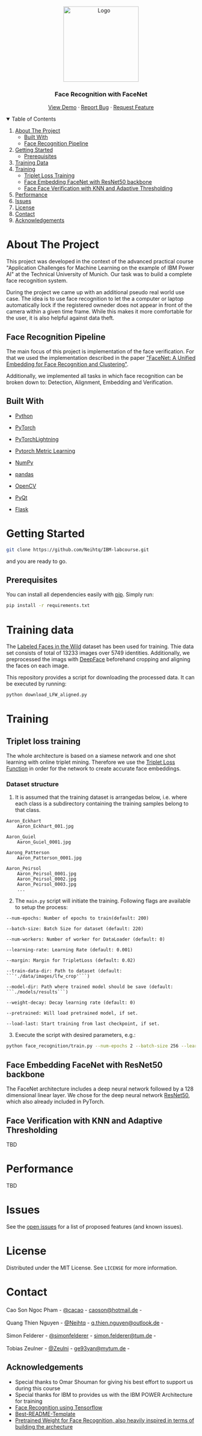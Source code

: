 <br />
<p align="center">
  <a href="https://github.com/othneildrew/Best-README-Template">
    <img src="images/logo.png" alt="Logo" width="200" height="200">
  </a>

  <h3 align="center">Face Recognition with FaceNet</h3>

  <p align="center">
    <a href="https://github.com/Neihtq/IBM-labcourse">View Demo</a>
    ·
    <a href="https://github.com/Neihtq/IBM-labcourse/issues">Report Bug</a>
    ·
    <a href="https://github.com/Neihtq/IBM-labcourse/issues">Request Feature</a>
  </p>
</p>



<details open="open">
  <summary>Table of Contents</summary>
  <ol>
    <li>
      <a href="#about-the-project">About The Project</a>
      <ul>
        <li><a href="#built-with">Built With</a></li>
      </ul>
      <ul>
        <li><a href="#face-recognition-pipeline">Face Recognition Pipeline</a></li>
      </ul>
    </li>
    <li>
      <a href="#getting-started">Getting Started</a>
      <ul>
        <li><a href="#prerequisites">Prerequisites</a></li>
      </ul>
    </li>
    <li><a href="#training-data">Training Data</a></li>
    <li>
    <a href="#training">Training</a>
        <ul>
            <li><a href="#triplet-loss-training">Triplet Loss Training</a></li>
        </ul>
        <ul>
            <li><a href="#face-embedding-facenet-with-resnet50-backbone">Face Embedding FaceNet with ResNet50 backbone</a></li>
        </ul>
        <ul>
            <li><a href="#face-verification-with-knn-and-adaptive-thresholding
">Face Face Verification with KNN and Adaptive Thresholding</a></li>
        </ul>
    </li>
    <li><a href="#performance">Performance</a></li>
    <li><a href="#issues">Issues</a></li>
    <li><a href="#license">License</a></li>
    <li><a href="#contact">Contact</a></li>
    <li><a href="#acknowledgements">Acknowledgements</a></li>
  </ol>
</details>



<!-- ABOUT THE PROJECT -->
# About The Project

This project was developed in the context of the advanced practical course "Application Challenges for Machine Learning on the example of IBM Power AI" at the Technical University of Munich. Our task was to build a complete face recognition system.

During the project we came up with an additional pseudo real world use case. The idea is to use face recognition to let the a computer or laptop automatically lock if the registered owneder does not appear in front of the camera within a given time frame. While this makes it more comfortable for the user, it is also helpful against data theft.

## Face Recognition Pipeline
The main focus of this project is implementation of the face verification. For that we used the implementation described in the paper ["FaceNet: A Unified Embedding for Face Recognition and Clustering"](https://arxiv.org/abs/1503.03832). 

Additionally, we implemented all tasks in which face recognition can be broken down to: Detection, Alignment, Embedding and Verification.


## Built With
* [Python](https://www.python.org/)
* [PyTorch](https://pytorch.org/)
* [PyTorchLightning](https://www.pytorchlightning.ai/)
* [Pytorch Metric Learning](https://github.com/KevinMusgrave/pytorch-metric-learning)
* [NumPy](https://numpy.org/)
* [pandas](https://pandas.pydata.org/)
* [OpenCV](https://github.com/skvark/opencv-python)

* [PyQt](https://www.riverbankcomputing.com/software/pyqt/)
* [Flask](https://flask.palletsprojects.com/en/1.1.x/)


# Getting Started
```sh 
git clone https://github.com/Neihtq/IBM-labcourse.git
``` 
and you are ready to go.

## Prerequisites
You can install all dependencies easily with [pip](https://pypi.org/project/pip/).
Simply run:

```sh
pip install -r requirements.txt
```

# Training data
The [Labeled Faces in the Wild](http://vis-www.cs.umass.edu/lfw/) dataset has been used for training. Thie data set consists of total of 13233 images over 5749 identities. Additionally, we preprocessed the imags with [DeepFace](https://github.com/serengil/deepface) beforehand cropping and aligning the faces on each image.

This repository provides a script for downloading the processed data. It can be executed by running:

```sh
python download_LFW_aligned.py
```

# Training

## Triplet loss training

The whole architecture is based on a siamese network and one shot learning with online triplet mining. Therefore we use the [Triplet Loss Function](https://pytorch.org/docs/stable/generated/torch.nn.TripletMarginLoss.html) in order for the network to create accurate face embeddings.

### Dataset structure

1. It is assumed that the training dataset is arrangedas below, i.e. where each class is a subdirectory containing the training samples belong to that class.
```
Aaron_Eckhart
    Aaron_Eckhart_001.jpg

Aaron_Guiel
    Aaron_Guiel_0001.jpg

Aarong_Patterson
    Aaron_Patterson_0001.jpg

Aaron_Peirsol
    Aaron_Peirsol_0001.jpg
    Aaron_Peirsol_0002.jpg
    Aaron_Peirsol_0003.jpg
    ...
```
2. The ```main.py``` script will initiate the training. Following flags are available to setup the process:
```
--num-epochs: Number of epochs to train(default: 200)

--batch-size: Batch Size for dataset (default: 220)

--num-workers: Number of worker for DataLoader (default: 0)

--learning-rate: Learning Rate (default: 0.001)

--margin: Margin for TripletLoss (default: 0.02)

--train-data-dir: Path to dataset (default: ```'./data/images/lfw_crop'```)

--model-dir: Path where trained model should be save (default: ```./models/results```)

--weight-decay: Decay learning rate (default: 0)

--pretrained: Will load pretrained model, if set.

--load-last: Start training from last checkpoint, if set.
```

3. Execute the script with desired parameters, e.g.:
```sh
python face_recognition/train.py --num-epochs 2 --batch-size 256 --learning-rate 0.001 --train-data-dir ./face_recognition/data/images/vgg-cropped/ --num-triplets 100000 --val-data-dir ./face_recognition/data/images/lfw_aligned/ --val-labels-dir ./face_recognition/data/images/pairs.txt
```

## Face Embedding FaceNet with ResNet50 backbone

The FaceNet architecture includes a deep neural network followed by a 128 dimensional linear layer. We chose for the deep neural network [ResNet50](https://arxiv.org/abs/1512.03385), which also already included in PyTorch.

## Face Verification with KNN and Adaptive Thresholding
TBD

# Performance
TBD


# Issues

See the [open issues](hhttps://github.com/Neihtq/IBM-labcourse/issues) for a list of proposed features (and known issues).


<!-- LICENSE -->
# License

Distributed under the MIT License. See `LICENSE` for more information.

<!-- CONTACT -->
# Contact

Cao Son Ngoc Pham - [@cacao](https://github.com/xcacao) - caoson@hotmail.de -
<a href="https://www.linkedin.com/in/xcacao/">
    <img height=17 src="https://img.shields.io/badge/LinkedIn-0077B5?style=for-the-badge&logo=linkedin&logoColor=white" />
</a>

Quang Thien Nguyen - [@Neihtq](https://github.com/Neihtq) - q.thien.nguyen@outlook.de - <a href="https://www.linkedin.com/in/thien-quang-nguyen-808101143/">
    <img height=17 src="https://img.shields.io/badge/LinkedIn-0077B5?style=for-the-badge&logo=linkedin&logoColor=white" />
</a>

Simon Felderer - [@simonfelderer](https://github.com/simonfelderer) - simon.felderer@tum.de - <a href="https://www.linkedin.com/in/simon-felderer-976b9b154/">
    <img height=17 src="https://img.shields.io/badge/LinkedIn-0077B5?style=for-the-badge&logo=linkedin&logoColor=white" />
</a>

Tobias Zeulner - [@Zeulni](https://github.com/Zeulni) - ge93yan@mytum.de - <a href="https://www.linkedin.com/in/tobias-zeulner-893080169/">
    <img height=17 src="https://img.shields.io/badge/LinkedIn-0077B5?style=for-the-badge&logo=linkedin&logoColor=white" />
</a>


## Acknowledgements
* Special thanks to Omar Shouman for giving his best effort to support us during this course
* Special thanks for IBM to provides us with the IBM POWER Architecture for training
* [Face Recognition using Tensorflow](https://github.com/davidsandberg/facenet)
* [Best-README-Template](https://github.com/othneildrew/Best-README-Template)
* [Pretrained Weight for Face Recognition, also heavily inspired in terms of building the archecture](https://github.com/tbmoon/facenet)